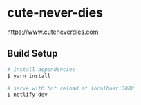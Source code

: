 # cute-never-dies

https://www.cuteneverdies.com

## Build Setup

```bash
# install dependencies
$ yarn install

# serve with hot reload at localhost:3000
$ netlify dev
```
